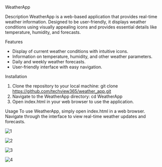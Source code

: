 WeatherApp

Description
WeatherApp is a web-based application that provides real-time weather information. Designed to be user-friendly, 
it displays weather conditions using visually appealing icons and provides essential details like temperature, humidity, and forecasts.

Features
- Display of current weather conditions with intuitive icons.
- Information on temperature, humidity, and other weather parameters.
- Daily and weekly weather forecasts.
- User-friendly interface with easy navigation.

Installation

1. Clone the repository to your local machine:
git clone https://github.com/techview365/weather_app.git
2. Navigate to the WeatherApp directory:
cd WeatherApp
3. Open index.html in your web browser to use the application.

Usage
To use WeatherApp, simply open index.html in a web browser. Navigate through the interface to view real-time weather updates and forecasts.

![1](https://github.com/techview365/weather_app/assets/48843148/50d1b000-3291-4b6e-8b5b-fd444fb9d987)

![2](https://github.com/techview365/weather_app/assets/48843148/0e29873a-6143-4328-b540-c0d340d29711)

![3](https://github.com/techview365/weather_app/assets/48843148/0bd3a514-3ccc-4d13-961e-3a63e00b92f7)

![4](https://github.com/techview365/weather_app/assets/48843148/47cccf02-d879-4ea0-8f9b-823b37789c54)



